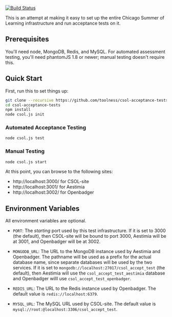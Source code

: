 [![Build Status](https://travis-ci.org/toolness/csol-acceptance-tests.png?branch=master)](https://travis-ci.org/toolness/csol-acceptance-tests)

This is an attempt at making it easy to set up the entire Chicago Summer
of Learning infrastructure and run acceptance tests on it.

## Prerequisites

You'll need node, MongoDB, Redis, and MySQL. For automated assessment
testing, you'll need phantomJS 1.8 or newer; manual testing doesn't 
require this.

## Quick Start

First, run this to set things up:

```bash
git clone --recursive https://github.com/toolness/csol-acceptance-tests.git
cd csol-acceptance-tests
npm install
node csol.js init
```

### Automated Acceptance Testing

```bash
node csol.js test
```

### Manual Testing

```bash
node csol.js start
```

At this point, you can browse to the following sites:

* http://localhost:3000/ for CSOL-site
* http://localhost:3001/ for Aestimia
* http://localhost:3002/ for Openbadger

## Environment Variables

All environment variables are optional.

* `PORT`: The *starting* port used by this test infrastructure.
  If it is set to 3000 (the default), then CSOL-site will be bound to
  port 3000, Aestimia will be at 3001, and Openbadger will be at 3002.

* `MONGODB_URL`: The URL to the MongoDB instance used by Aestimia and
  Openbadger. The pathname will be used as a prefix for the actual
  database name, since separate databases will be used by the
  two services. If it is set to
  `mongodb://localhost:27017/csol_accept_test` (the default), then
  Aestimia will use the `csol_accept_test_aestimia` database and
  Openbadger willl use `csol_accept_test_openbadger`.

* `REDIS_URL`: The URL to the Redis instance used by Openbadger. The
  default value is `redis://localhost:6379`.

* `MYSQL_URL`: The MySQL URL used by CSOL-site. The default value is
  `mysql://root:@localhost:3306/csol_accept_test`.
